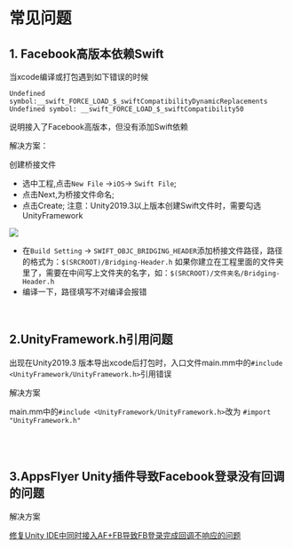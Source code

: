 # 常见问题

## 1. Facebook高版本依赖Swift

当xcode编译或打包遇到如下错误的时候

`Undefined symbol:__swift_FORCE_LOAD_$_swiftCompatibilityDynamicReplacements`
`Undefined symbol: __swift_FORCE_LOAD_$_swiftCompatibility50`

说明接入了Facebook高版本，但没有添加Swift依赖

解决方案：

创建桥接文件

- 选中工程,点击`New File` ->`iOS`-> `Swift File`;
- 点击Next,为桥接文件命名;
- 点击Create;
注意：Unity2019.3以上版本创建Swift文件时，需要勾选 UnityFramework

![](http://doc.gamehaus.com/uploads/202104/6085090081ab5_60850900.png)

- 在`Build Setting` -> `SWIFT_OBJC_BRIDGING_HEADER`添加桥接文件路径，路径的格式为：`$(SRCROOT)/Bridging-Header.h`  如果你建立在工程里面的文件夹里了，需要在中间写上文件夹的名字，如：`$(SRCROOT)/文件夹名/Bridging-Header.h`
- 编译一下，路径填写不对编译会报错

<br>

## 2.UnityFramework.h引用问题
出现在Unity2019.3 版本导出xcode后打包时，入口文件main.mm中的`#include <UnityFramework/UnityFramework.h>`引用错误

解决方案

main.mm中的`#include <UnityFramework/UnityFramework.h>`改为
`#import "UnityFramework.h"`

<br>

<br>

## 3.AppsFlyer Unity插件导致Facebook登录没有回调的问题

解决方案

[修复Unity IDE中同时接入AF+FB导致FB登录完成回调不响应的问题](https://github.com/Avid-ly/AASDK-UnityPackage/blob/master/%E4%BF%AE%E5%A4%8DAF%2BFB%E5%AF%BC%E8%87%B4FB%E7%99%BB%E5%BD%95%E5%AE%8C%E6%88%90%E5%9B%9E%E8%B0%83%E4%B8%8D%E5%93%8D%E5%BA%94%E7%9A%84%E9%97%AE%E9%A2%98.md)